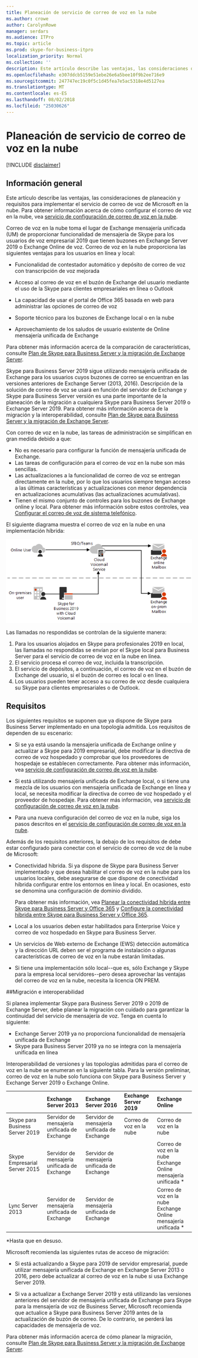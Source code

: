 ```yaml
---
title: Planeación de servicio de correo de voz en la nube
ms.author: crowe
author: CarolynRowe
manager: serdars
ms.audience: ITPro
ms.topic: article
ms.prod: skype-for-business-itpro
localization_priority: Normal
ms.collection: ''
description: Este artículo describe las ventajas, las consideraciones de planeación y requisitos para implementar el servicio de correo de voz de Microsoft en la nube. Para obtener información acerca de cómo configurar el correo de voz en la nube, vea Configuración de correo de voz en la nube.
ms.openlocfilehash: e307ddcb5159e51ebe26e6a5bee10f9b2ee716e9
ms.sourcegitcommit: 247747ec19c0f5c1d45fea7e5ac5318e4d5127ea
ms.translationtype: MT
ms.contentlocale: es-ES
ms.lasthandoff: 08/02/2018
ms.locfileid: "25030626"
---
```

# <a name="plan-cloud-voicemail-service"></a>Planeación de servicio de correo de voz en la nube

[!INCLUDE [disclaimer](../disclaimer.md)]

## <a name="overview"></a>Información general 

Este artículo describe las ventajas, las consideraciones de planeación y requisitos para implementar el servicio de correo de voz de Microsoft en la nube. Para obtener información acerca de cómo configurar el correo de voz en la nube, vea [servicio de configuración de correo de voz en la nube](configure-cloud-voicemail.md).

Correo de voz en la nube toma el lugar de Exchange mensajería unificada (UM) de proporcionar funcionalidad de mensajería de Skype para los usuarios de voz empresarial 2019 que tienen buzones en Exchange Server 2019 o Exchange Online de voz. Correo de voz en la nube proporciona las siguientes ventajas para los usuarios en línea y local:

- Funcionalidad de contestador automático y depósito de correo de voz con transcripción de voz mejorada

- Acceso al correo de voz en el buzón de Exchange del usuario mediante el uso de la Skype para clientes empresariales en línea o Outlook 

- La capacidad de usar el portal de Office 365 basada en web para administrar las opciones de correo de voz

- Soporte técnico para los buzones de Exchange local o en la nube

- Aprovechamiento de los saludos de usuario existente de Online mensajería unificada de Exchange

Para obtener más información acerca de la comparación de características, consulte [Plan de Skype para Business Server y la migración de Exchange Server](plan-um-migration.md). 

Skype para Business Server 2019 sigue utilizando mensajería unificada de Exchange para los usuarios cuyos buzones de correo se encuentran en las versiones anteriores de Exchange Server (2013, 2016).  Descripción de la solución de correo de voz se usará en función del servidor de Exchange y Skype para Business Server versión es una parte importante de la planeación de la migración a cualquiera Skype para Business Server 2019 o Exchange Server 2019. Para obtener más información acerca de la migración y la interoperabilidad, consulte [Plan de Skype para Business Server y la migración de Exchange Server](plan-um-migration.md). 

Con correo de voz en la nube, las tareas de administración se simplifican en gran medida debido a que:

- No es necesario para configurar la función de mensajería unificada de Exchange.
- Las tareas de configuración para el correo de voz en la nube son más sencillas.
- Las actualizaciones a la funcionalidad de correo de voz se entregan directamente en la nube, por lo que los usuarios siempre tengan acceso a las últimas características y actualizaciones con menor dependencia en actualizaciones acumulativas (las actualizaciones acumulativas).
- Tienen el mismo conjunto de controles para los buzones de Exchange online y local. Para obtener más información sobre estos controles, vea [Configurar el correo de voz de sistema telefónico](https://support.office.com/en-us/article/Set-up-Phone-System-voicemail-Admin-help-9c590873-b014-4df3-9e27-1bb97322a79d?ui=en-US&rs=en-US&ad=US).

El siguiente diagrama muestra el correo de voz en la nube en una implementación híbrida:


![Correo de voz de SfB en la nube](../../sfbserver2019/media/plan-cloud-voice-mail-server1.png)

Las llamadas no respondidas se controlan de la siguiente manera:  

1. Para los usuarios alojados en Skype para profesionales 2019 en local, las llamadas no respondidas se envían por el Skype local para Business Server para el servicio de correo de voz en la nube en línea. 
2. El servicio procesa el correo de voz, incluida la transcripción.
3. El servicio de depósitos, a continuación, el correo de voz en el buzón de Exchange del usuario, si el buzón de correo es local o en línea.  
4. Los usuarios pueden tener acceso a su correo de voz desde cualquiera su Skype para clientes empresariales o de Outlook.

## <a name="requirements"></a>Requisitos

Los siguientes requisitos se suponen que ya dispone de Skype para Business Server implementado en una topología admitida.  Los requisitos de dependen de su escenario:

- Si se ya está usando la mensajería unificada de Exchange online y actualizar a Skype para 2019 empresarial, debe modificar la directiva de correo de voz hospedado y comprobar que los proveedores de hospedaje se establecen correctamente. Para obtener más información, vea [servicio de configuración de correo de voz en la nube](configure-cloud-voicemail.md).

- Si está utilizando mensajería unificada de Exchange local, o si tiene una mezcla de los usuarios con mensajería unificada de Exchange en línea y local, se necesita modificar la directiva de correo de voz hospedado y el proveedor de hospedaje.  Para obtener más información, vea [servicio de configuración de correo de voz en la nube](configure-cloud-voicemail.md).

- Para una nueva configuración del correo de voz en la nube, siga los pasos descritos en el [servicio de configuración de correo de voz en la nube](configure-cloud-voicemail.md).

Además de los requisitos anteriores, la debajo de los requisitos de debe estar configurado para conectar con el servicio de correo de voz de la nube de Microsoft:

- Conectividad híbrida. Si ya dispone de Skype para Business Server implementado y que desea habilitar el correo de voz en la nube para los usuarios locales, debe asegurarse de que dispone de conectividad híbrida configurar entre los entornos en línea y local. En ocasiones, esto se denomina una configuración de dominio dividido. 

   Para obtener más información, vea [Planear la conectividad híbrida entre Skype para Business Server y Office 365](plan-hybrid-connectivity.md) y [Configure la conectividad híbrida entre Skype para Business Server y Office 365](configure-hybrid-connectivity.md).

- Local a los usuarios deben estar habilitados para Enterprise Voice y correo de voz hospedado en Skype para Business Server.

- Un servicios de Web externo de Exchange (EWS) detección automática y la dirección URL deben ser el programa de instalación o algunas características de correo de voz en la nube estarán limitadas.

-  Si tiene una implementación sólo local--que es, sólo Exchange y Skype para la empresa local servidores--pero desea aprovechar las ventajas del correo de voz en la nube, necesita la licencia ON PREM. 

##<a name="migration-and-interoperability"></a>Migración e interoperabilidad

Si planea implementar Skype para Business Server 2019 o 2019 de Exchange Server, debe planear la migración con cuidado para garantizar la continuidad del servicio de mensajería de voz. Tenga en cuenta lo siguiente:

- Exchange Server 2019 ya no proporciona funcionalidad de mensajería unificada de Exchange
- Skype para Business Server 2019 ya no se integra con la mensajería unificada en línea

Interoperabilidad de versiones y las topologías admitidas para el correo de voz en la nube se enumeran en la siguiente tabla. Para la versión preliminar, correo de voz en la nube solo funciona con Skype para Business Server y Exchange Server 2019 o Exchange Online.


|                               | Exchange Server 2013 | Exchange Server 2016 | Exchange Server 2019 | Exchange Online   |
|:---------------------------    |:---------------------|:---------------------|:------------------|:---------------------- |
| Skype para Business Server 2019 | Servidor de mensajería unificada de Exchange | Servidor de mensajería unificada de Exchange | Correo de voz en la nube | Correo de voz en la nube
Skype Empresarial Server 2015 | Servidor de mensajería unificada de Exchange | Servidor de mensajería unificada de Exchange |  | Correo de voz en la nube <br> Exchange Online mensajería unificada * |
Lync Server 2013 <br>  | Servidor de mensajería unificada de Exchange | Servidor de mensajería unificada de Exchange | | Correo de voz en la nube <br> Exchange Online mensajería unificada * |

\*Hasta que en desuso.

Microsoft recomienda las siguientes rutas de acceso de migración:

-  Si está actualizando a Skype para 2019 de servidor empresarial, puede utilizar mensajería unificada de Exchange en Exchange Server 2013 o 2016, pero debe actualizar al correo de voz en la nube si usa Exchange Server 2019.

- Si va a actualizar a Exchange Server 2019 y está utilizando las versiones anteriores del servidor de mensajería unificada de Exchange para Skype para la mensajería de voz de Business Server, Microsoft recomienda que actualice a Skype para Business Server 2019 antes de la actualización de buzón de correo.  De lo contrario, se perderá las capacidades de mensajería de voz. 


Para obtener más información acerca de cómo planear la migración, consulte [Plan de Skype para Business Server y la migración de Exchange Server](plan-um-migration.md).
